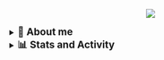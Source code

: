 <!-- Header -->

<p align="center">
  <img src="https://readme-typing-svg.demolab.com/?lines=Hi,+I'm+Ramiro!;Computer+Engineer;MSc+Student+in+Electronic+Engineering;Applied+AI+Researcher;DevOps+%26+Software+Architecture+Enthusiast;&font=Fira+Code&center=true&width=600&height=50&color=00BFFF&vCenter=true&size=22" />
</p>

<!-- Body -->

<details>
  <summary>
    <span style="font-size: 1.25em; font-weight: bold;">
      🧠 About me
    </span>
  </summary>

I'm a **Computer Engineer** with strong experience in designing, developing and deploying scalable software and industrial solutions.

- 🤖 **Applied Artificial Intelligence** • Machine Learning • Data Science
- 🛠️ **CI/CD & DevOps** • Docker • Kubernetes • GitHub Actions • Linux-based automation
- 🗄️ **Database Systems** • Oracle • PostgreSQL • Redis • Time-series databases
- 💻 **Full-stack Development** • Go • Python • SQL • Angular • React
- 🚀 **Industrial Automation** • Edge Computing • MES • Fleet Manager • OEE • SCADA • Traceability • WMS
- 🧩 **Software Architecture** • Design Patterns • Event-driven systems • Microservices

Currently working at **ESSS**, delivering cutting-edge solutions for the Oil & Gas and Manufacturing sectors.

</details>

<details>
    <summary>
      <span style="font-size: 1.25em; font-weight: bold;">
        📊 Stats and Activity
      </span>
    </summary>

### 🔥 GitHub Streak Stats

  <p align="center">
    <a href="https://git.io/streak-stats">
      <img src="https://streak-stats.demolab.com/?user=ramironunes&theme=blue-green&hide_border=true&date_format=M%20j%5B%2C%20Y%5D" alt="GitHub Streak" />
    </a>
  </p>

</details>
